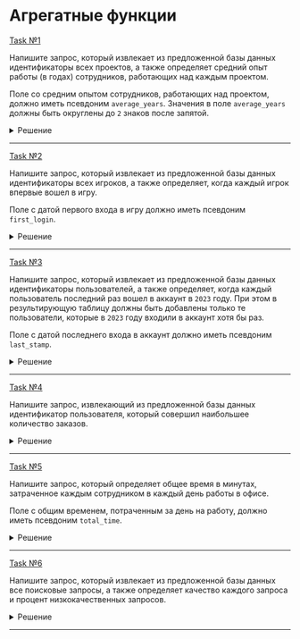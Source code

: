 # Агрегатные функции

[Task №1](https://stepik.org/lesson/1072299/step/1?unit=1082123)

Напишите запрос, который извлекает из предложенной базы данных идентификаторы всех проектов, а также определяет средний опыт работы (в годах) сотрудников, работающих над каждым проектом.

Поле со средним опытом сотрудников, работающих над проектом, должно иметь псевдоним `average_years`. Значения в поле `average_years` должны быть округлены до `2` знаков после запятой.

<details>
  <summary>Решение</summary>

  ```sql
  SELECT project_id, ROUND(AVG(experience_years), 2) AS average_years
  FROM Teams
  INNER JOIN Employees ON employee_id = Employees.id
  GROUP BY project_id;
  ```

</details>

---

[Task №2](https://stepik.org/lesson/1072299/step/2?unit=1082123)

Напишите запрос, который извлекает из предложенной базы данных идентификаторы всех игроков, а также определяет, когда каждый игрок впервые вошел в игру.

Поле с датой первого входа в игру должно иметь псевдоним `first_login`.

<details>
  <summary>Решение</summary>

  ```sql
  SELECT player_id, MIN(event_date) AS first_login
  FROM Activity
  GROUP BY player_id;
  ```

</details>

---

[Task №3](https://stepik.org/lesson/1072299/step/3?unit=1082123)

Напишите запрос, который извлекает из предложенной базы данных идентификаторы пользователей, а также определяет, когда каждый пользователь последний раз вошел в аккаунт в `2023` году. При этом в результирующую таблицу должны быть добавлены только те пользователи, которые в `2023` году входили в аккаунт хотя бы раз.

Поле с датой последнего входа в аккаунт должно иметь псевдоним `last_stamp`.

<details>
  <summary>Решение</summary>

  ```sql
  SELECT user_id, MAX(time_stamp) AS last_stamp
  FROM Logins
  WHERE YEAR(time_stamp) = 2023
  GROUP BY user_id;
  ```

</details>

---

[Task №4](https://stepik.org/lesson/1072299/step/4?unit=1082123)

Напишите запрос, извлекающий из предложенной базы данных идентификатор пользователя, который совершил наибольшее количество заказов.

<details>
  <summary>Решение</summary>

  ```sql
  SELECT customer_id
  FROM Orders
  GROUP BY customer_id
  ORDER BY COUNT(*) DESC
  LIMIT 1;
  ```

</details>

---

[Task №5](https://stepik.org/lesson/1072299/step/5?unit=1082123)

Напишите запрос, который определяет общее время в минутах, затраченное каждым сотрудником в каждый день работы в офисе.

Поле с общим временем, потраченным за день на работу, должно иметь псевдоним `total_time`.

<details>
  <summary>Решение</summary>

  ```sql
  SELECT emp_id, event_day, SUM(out_time) - SUM(in_time) AS total_time
  FROM Employees
  GROUP BY emp_id, event_day;
  ```

</details>

---

[Task №6](https://stepik.org/lesson/1072299/step/6?unit=1082123)

Напишите запрос, который извлекает из предложенной базы данных все поисковые запросы, а также определяет качество каждого запроса и процент низкокачественных запросов.

<details>
  <summary>Решение</summary>

  ```sql
  SELECT query_name, ROUND(SUM(rating/position) / COUNT(*), 2) AS quality,
         ROUND(100 * SUM(CASE
                            WHEN rating < 3 THEN 1
                            ELSE 0
                         END) / COUNT(*), 2) AS poor_query_percentage
  FROM Queries
  GROUP BY query_name;
  ```

</details>

---

